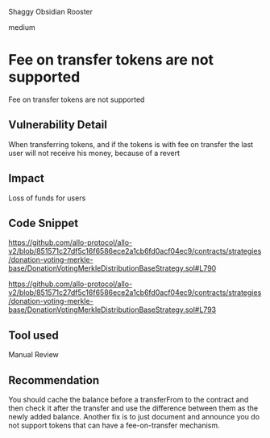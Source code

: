 Shaggy Obsidian Rooster

medium

# Fee on transfer tokens are not supported
Fee on transfer tokens are not supported 
## Vulnerability Detail
When transferring tokens, and if the tokens is with fee on transfer the last user will not receive his money, because of a revert
## Impact
Loss of funds for users
## Code Snippet
https://github.com/allo-protocol/allo-v2/blob/851571c27df5c16f6586ece2a1cb6fd0acf04ec9/contracts/strategies/donation-voting-merkle-base/DonationVotingMerkleDistributionBaseStrategy.sol#L790

https://github.com/allo-protocol/allo-v2/blob/851571c27df5c16f6586ece2a1cb6fd0acf04ec9/contracts/strategies/donation-voting-merkle-base/DonationVotingMerkleDistributionBaseStrategy.sol#L793
## Tool used

Manual Review

## Recommendation
You should cache the balance before a transferFrom to the contract and then check it after the transfer and use the difference between them as the newly added balance. Another fix is to just document and announce you do not support tokens that can have a fee-on-transfer mechanism.